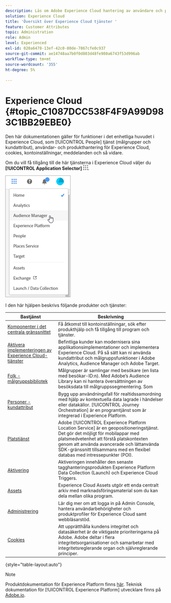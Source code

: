 ```yaml
---
description: Läs om Adobe Experience Cloud hantering av användare och produkter, människor (målgrupper och kundattribut), Journey Orchestration, erbjudanden, platser, Experience Platform Launch och mobiltjänster.
solution: Experience Cloud
title: 'Översikt över Experience Cloud tjänster '
feature: Customer Attributes
topic: Administration
role: Admin
level: Experienced
exl-id: 020a6478-13ef-42c0-80de-7867cfe0c937
source-git-commit: ae14748aa7b0f0d803d48fe980a6743f53d996ab
workflow-type: tm+mt
source-wordcount: '355'
ht-degree: 5%

---
```


# Experience Cloud {#topic_C1087DCC538F4F9A99D983C1BB29EBE0}

Den här dokumentationen gäller för funktioner i det enhetliga huvudet i Experience Cloud, som [!UICONTROL People] tjänst (målgrupper och kundattribut), användar- och produkthantering för Experience Cloud, cookies, kontoinställningar, meddelanden och så vidare.

Om du vill få tillgång till de här tjänsterna i Experience Cloud väljer du **[!UICONTROL Application Selector]**
![Tjänstväljare](assets/menu-icon.png).

![Experience Cloud](assets/platform-core-services.png)

I den här hjälpen beskrivs följande produkter och tjänster:

| Bastjänst | Beskrivning |
|--- |--- |
| [Komponenter i det centrala gränssnittet](experience-cloud.md) | Få åtkomst till kontoinställningar, sök efter produkthjälp och få tillgång till program och tjänster. |
| [Aktivera implementeringen av Experience Cloud-tjänster](core-services.md) | Befintliga kunder kan modernisera sina applikationsimplementationer och implementera Experience Cloud. På så sätt kan ni använda kundattribut och målgruppsfunktioner i Adobe Analytics, Audience Manager och Adobe Target. |
| [Folk - målgruppsbibliotek](audience-library.md) | Målgrupper är samlingar med besökare (en lista med besökar-ID:n). Med Adobe’s Audience Library kan ni hantera översättningen av besöksdata till målgruppssegmentering. Som |
| [Personer - kundattribut](attributes.md) | Bygg upp användningsfall för realtidssamordning med hjälp av kontextuella data lagrade i händelser eller datakällor. [!UICONTROL Journey Orchestration] är en programtjänst som är integrerad i Experience Platform. |
| [Platstjänst](https://experienceleague.adobe.com/docs/places/using/home.html?lang=sv) | Adobe [!UICONTROL Experience Platform Location Service] är en geopositioneringstjänst. Det gör det möjligt för mobilappar med platsmedvetenhet att förstå platskontexten genom att använda avancerade och lättanvända SDK-gränssnitt tillsammans med en flexibel databas med intressepunkter (POI). |
| [Aktivering](activation.md) | Aktiveringen innehåller den senaste tagghanteringsprodukten Experience Platform Data Collection (Launch) och Experience Cloud Triggers. |
| [Assets](experience-cloud-assets.md) | Experience Cloud Assets utgör ett enda centralt arkiv med marknadsföringsmaterial som du kan dela mellan olika program. |
| [Administrering](admin-getting-started.md) | Lär dig mer om att logga in på Admin Console, hantera användarbehörigheter och produktprofiler för Experience Cloud samt webbläsarstöd. |
| [Cookies](cookies-privacy.md) | Att upprätthålla kundens integritet och datasäkerhet är de viktigaste prioriteringarna på Adobe. Adobe deltar i flera integritetsorganisationer och samarbetar med integritetsreglerande organ och självreglerande principer. |

{style=&quot;table-layout:auto&quot;}

>[!NOTE]
>
>Produktdokumentation för Experience Platform finns [här](https://experienceleague.adobe.com/docs/experience-platform/landing/home.html?lang=en). Teknisk dokumentation för [!UICONTROL Experience Platform] utvecklare finns på [Adobe.io](https://www.adobe.io/apis/experienceplatform/home/services.html).